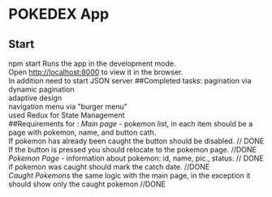 # POKEDEX App

## Start

npm start
Runs the app in the development mode.\
Open [http://localhost:8000](http://localhost:8000) to view it in the browser.\
In addition need to start JSON server
##Completed tasks:
pagination via dynamic pagination\
adaptive design\
navigation menu via "burger menu"\
used Redux for State Management\
##Requirements for :
_Main page_ - pokemon list, in each item should be a page with pokemon, name, and button cath.\
If pokemon has already been caught the button should be disabled. // DONE\
If the button is pressed you should relocate to the pokemon page. //DONE\
_Pokemon Page_ - information about pokemon: id, name, pic., status. // DONE\
if pokemon was caught should mark the catch date. //DONE\
_Caught Pokemons_ the same logic with the main page, in the exception it should show only the caught pokemon //DONE
